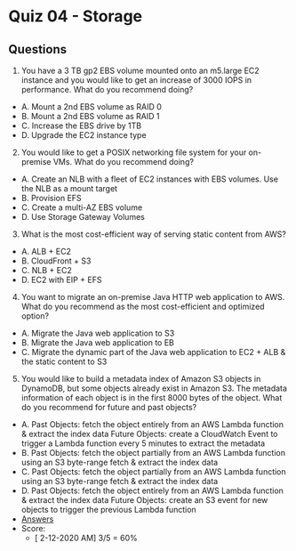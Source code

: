 # Quiz 04 - Storage

## Questions
1) You have a 3 TB gp2 EBS volume mounted onto an m5.large EC2 instance and you would like to get an increase of 3000 IOPS in performance. What do you recommend doing?
  * A. Mount a 2nd EBS volume as RAID 0
  * B. Mount a 2nd EBS volume as RAID 1
  * C. Increase the EBS drive by 1TB
  * D. Upgrade the EC2 instance type
2) You would like to get a POSIX networking file system for your on-premise VMs. What do you recommend doing?
  * A. Create an NLB with a fleet of EC2 instances with EBS volumes. Use the NLB as a mount target
  * B. Provision EFS
  * C. Create a multi-AZ EBS volume
  * D. Use Storage Gateway Volumes
3) What is the most cost-efficient way of serving static content from AWS? 
  * A. ALB + EC2
  * B. CloudFront + S3
  * C. NLB + EC2
  * D. EC2 with EIP + EFS
4) You want to migrate an on-premise Java HTTP web application to AWS. What do you recommend as the most cost-efficient and optimized option?
  * A. Migrate the Java web application to S3
  * B. Migrate the Java web application to EB
  * C. Migrate the dynamic part of the Java web application to EC2 + ALB & the static content to S3
5) You would like to build a metadata index of Amazon S3 objects in DynamoDB, but some objects already exist in Amazon S3. The metadata information of each object is in the first 8000 bytes of the object. What do you recommend for future and past objects? 
  * A. Past Objects: fetch the object entirely from an AWS Lambda function & extract the index data Future Objects: create a CloudWatch Event to trigger a Lambda function every 5 minutes to extract the metadata
  * B. Past Objects: fetch the object partially from an AWS Lambda function using an S3 byte-range fetch & extract the index data
  * C. Past Objects: fetch the object partially from an AWS Lambda function using an S3 byte-range fetch & extract the index data
  * D. Past Objects: fetch the object entirely from an AWS Lambda function & extract the index data Future Objects: create an S3 event for new objects to trigger the previous Lambda function
* [Answers](https://i.imgur.com/lYoqoDW.png)
* Score:
  * [ 2-12-2020 AM] 3/5 = 60%
